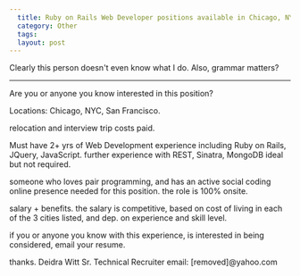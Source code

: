 ```yaml
---
  title: Ruby on Rails Web Developer positions available in Chicago, NYC, San Francisco
  category: Other
  tags:
  layout: post
---
```


Clearly this person doesn't even know what I do. Also, grammar matters?

*****

Are you or anyone you know interested in this position?

Locations: Chicago, NYC, San Francisco.

relocation and interview trip costs paid.

Must have 2+ yrs of Web Development experience including Ruby on Rails, JQuery, JavaScript.  further experience with REST, Sinatra, MongoDB ideal but not required.

someone who loves pair programming, and has an active social coding online presence needed for this position.  the role is 100% onsite.

salary + benefits.  the salary is competitive, based on cost of living in each of the 3 cities listed, and dep. on experience and skill level.

if you or anyone you know with this experience, is interested in being considered, email your resume.

thanks.
Deidra Witt
Sr. Technical Recruiter
email: [removed]@yahoo.com